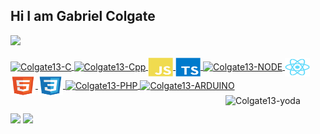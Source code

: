## Hi I am Gabriel Colgate
 <div>
  <a href="https://github.com/Colgate13">
<!--   <img height="180" width="" src="https://github-readme-stats.vercel.app/api?username=Colgate13&show_icons=true&theme=dracula&include_all_commits=true&count_private=truenada2"/> -->
  <img height="180" width="" src="https://github-readme-stats.vercel.app/api/top-langs/?username=Colgate13&layout=compact&langs_count=7&theme=dracula&nada&nada2"/>
</div>
<div style="display: inline_block"><br>
   <img align="center" alt="Colgate13-C" height="40" width="40" src="https://img.icons8.com/color/48/000000/c-programming.png">
   <img align="center" alt="Colgate13-Cpp" height="40" width="40" src="https://img.icons8.com/?size=256&id=TpULddJc4gTh&format=png">
  <img align="center" alt="Colgate13-Js" height="30" width="40" src="https://raw.githubusercontent.com/devicons/devicon/master/icons/javascript/javascript-plain.svg">
  <img align="center" alt="Colgate13-Ts" height="30" width="40" src="https://raw.githubusercontent.com/devicons/devicon/master/icons/typescript/typescript-plain.svg">
  <img align="center" alt="Colgate13-NODE" height="50" width="50" src="https://cdn4.iconfinder.com/data/icons/logos-3/456/nodejs-new-pantone-black-512.png">
  <img align="center" alt="Colgate13-React" height="30" width="40" src="https://raw.githubusercontent.com/devicons/devicon/master/icons/react/react-original.svg">
  <img align="center" alt="Colgate13-HTML" height="30" width="40" src="https://raw.githubusercontent.com/devicons/devicon/master/icons/html5/html5-original.svg">
  <img align="center" alt="Colgate13-CSS" height="30" width="40" src="https://raw.githubusercontent.com/devicons/devicon/master/icons/css3/css3-original.svg">
  <img align="center" alt="Colgate13-PHP" height="50" width="50" src="https://www.php.net/images/logos/new-php-logo.svg">
  <img align="center" alt="Colgate13-ARDUINO" height="40" width="40" src="https://www.freeiconspng.com/uploads/arduino-icon-2.png">
  <img align="right" alt="Colgate13-yoda" height="160em" width="160em" src="https://media.giphy.com/media/o0vwzuFwCGAFO/giphy.gif">
</div>
  
  ##
 
<div> 
  <a href = "mailto:gabreilbarros13@gmail.com"><img src="https://img.shields.io/badge/-Gmail-%23333?style=for-the-badge&logo=gmail&logoColor=white" target="_blank"></a>
  <a href="https://www.linkedin.com/in/gabriel-colgate/" target="_blank"><img src="https://img.shields.io/badge/-LinkedIn-%230077B5?style=for-the-badge&logo=linkedin&logoColor=white" target="_blank"></a>  
</div>
